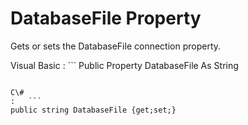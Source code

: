 <!-- loio3c12e48f6c5f10149e28987afd7e79fa -->

# DatabaseFile Property

Gets or sets the DatabaseFile connection property.



Visual Basic
:   ```
Public Property DatabaseFile As String
```

C\#
:   ```
public string DatabaseFile {get;set;}
```

